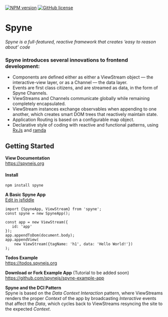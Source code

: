 [![NPM version](https://img.shields.io/npm/v/spyne.svg?longCache=true&style=flat-square)](https://www.npmjs.com/package/spyne)
[![GitHub license](https://img.shields.io/github/license/spynejs/spyne.svg?longCache=true&style=flat-square)](https://github.com/spynejs/spyne/blob/master/LICENSE)
# Spyne
<em>Spyne is a full-featured, reactive framework that creates ‘easy to reason about’ code</em>

### Spyne introduces several innovations to frontend development:

* Components are defined either as either a ViewStream object — the interactive-view layer, or as a Channel — the data layer.
* Events are first class citizens, and are streamed as data, in the form of Spyne Channels.
* ViewStreams and Channels communicate globally while remaining completely encapsulated.
* ViewStream instances exchange observables when appending to one another, which creates smart DOM trees that reactively maintain state.
* Application Routing is based on a configurable map object.
* Declarative style of coding with reactive and functional patterns, using [RxJs](https://rxjs-dev.firebaseapp.com) and [ramda](https://ramdajs.com)


## Getting Started ##
**View Documentation**<br/>
https://spynejs.org

#### Install ##
```
npm install spyne
```
**A Basic Spyne App**<br>
[Edit in jsfiddle](https://jsfiddle.net/nybatista/0ouqhn1y/)
```
import {SpyneApp, ViewStream} from 'spyne';
const spyne = new SpyneApp();

const app = new ViewStream({
   id: 'app'
});
app.appendToDom(document.body);
app.appendView(
    new ViewStream({tagName: 'h1', data: 'Hello World!'})
);

```
**Todos Example**<br/>
https://todos.spynejs.org</br>

**Download or Fork Example App** (Tutorial to be added soon)<br/>
https://github.com/spynejs/spyne-example-app <br>


**Spyne and the DCI Pattern**<br/>
Spyne is based on the *Data Context Interaction* pattern, where ViewStreams renders the proper *Context* of the app by broadcasting *Interactive* events that affect the *Data*, which cycles back to ViewStreams resyncing the site to the expected *Context*.

